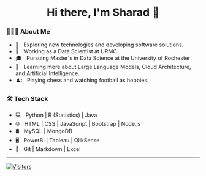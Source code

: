 <h1 align="center">Hi there, I'm Sharad 👋</h1>

<h3> 👨🏻‍💻 About Me </h3>


- 🤔 &nbsp; Exploring new technologies and developing software solutions.
- 💼 &nbsp; Working as a Data Scientist at URMC.
- 🎓 &nbsp; Pursuing Master's in Data Science at the University of Rochester
- 🌱 &nbsp; Learning more about Large Language Models, Cloud Architecture, and Artificial Intelligence.
- ♟️: &nbsp; Playing chess and watching football as hobbies.

<h3>🛠 Tech Stack</h3>

- 💻 &nbsp; Python | R (Statistics) | Java
- 🌐 &nbsp; HTML | CSS | JavaScript | Bootstrap | Node.js 
- 🛢 &nbsp; MySQL | MongoDB
- 🖥 &nbsp; PowerBI | Tableau | QlikSense
- 🔧 &nbsp; Git | Markdown | Excel
***
[![Visitors](https://api.visitorbadge.io/api/visitors?path=https%3A%2F%2Fgithub.com%2Fsharadsin29&countColor=%23263759)](https://visitorbadge.io/status?path=https%3A%2F%2Fgithub.com%2Fsharadsin29)
<!--
**sharadsin29/sharadsin29** is a ✨ _special_ ✨ repository because its `README.md` (this file) appears on your GitHub profile.

Here are some ideas to get you started:

- 🔭 I’m currently working on ...
- 🌱 I’m currently learning ...
- 👯 I’m looking to collaborate on ...
- 🤔 I’m looking for help with ...
- 💬 Ask me about ...
- 📫 How to reach me: ...
- 😄 Pronouns: ...
- ⚡ Fun fact: ...
-->
